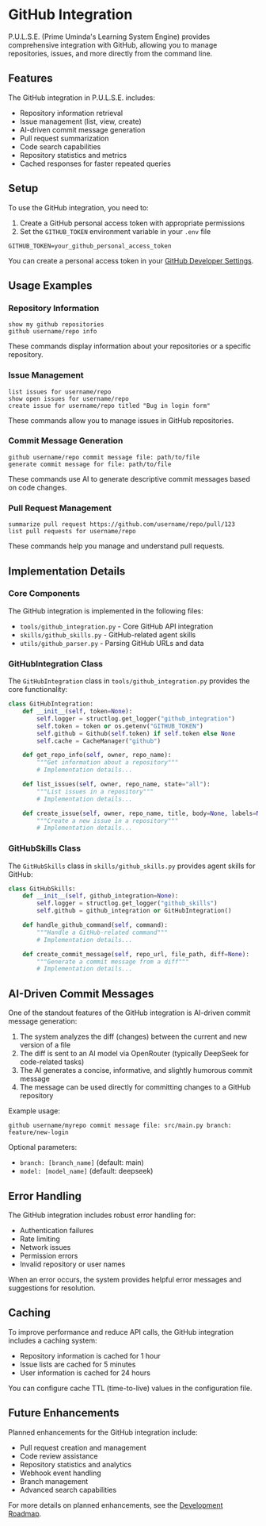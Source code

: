 # GitHub Integration

P.U.L.S.E. (Prime Uminda's Learning System Engine) provides comprehensive integration with GitHub, allowing you to manage repositories, issues, and more directly from the command line.

## Features

The GitHub integration in P.U.L.S.E. includes:

- Repository information retrieval
- Issue management (list, view, create)
- AI-driven commit message generation
- Pull request summarization
- Code search capabilities
- Repository statistics and metrics
- Cached responses for faster repeated queries

## Setup

To use the GitHub integration, you need to:

1. Create a GitHub personal access token with appropriate permissions
2. Set the `GITHUB_TOKEN` environment variable in your `.env` file

```
GITHUB_TOKEN=your_github_personal_access_token
```

You can create a personal access token in your [GitHub Developer Settings](https://github.com/settings/tokens).

## Usage Examples

### Repository Information

```
show my github repositories
github username/repo info
```

These commands display information about your repositories or a specific repository.

### Issue Management

```
list issues for username/repo
show open issues for username/repo
create issue for username/repo titled "Bug in login form"
```

These commands allow you to manage issues in GitHub repositories.

### Commit Message Generation

```
github username/repo commit message file: path/to/file
generate commit message for file: path/to/file
```

These commands use AI to generate descriptive commit messages based on code changes.

### Pull Request Management

```
summarize pull request https://github.com/username/repo/pull/123
list pull requests for username/repo
```

These commands help you manage and understand pull requests.

## Implementation Details

### Core Components

The GitHub integration is implemented in the following files:

- `tools/github_integration.py` - Core GitHub API integration
- `skills/github_skills.py` - GitHub-related agent skills
- `utils/github_parser.py` - Parsing GitHub URLs and data

### GitHubIntegration Class

The `GitHubIntegration` class in `tools/github_integration.py` provides the core functionality:

```python
class GitHubIntegration:
    def __init__(self, token=None):
        self.logger = structlog.get_logger("github_integration")
        self.token = token or os.getenv("GITHUB_TOKEN")
        self.github = Github(self.token) if self.token else None
        self.cache = CacheManager("github")

    def get_repo_info(self, owner, repo_name):
        """Get information about a repository"""
        # Implementation details...

    def list_issues(self, owner, repo_name, state="all"):
        """List issues in a repository"""
        # Implementation details...

    def create_issue(self, owner, repo_name, title, body=None, labels=None):
        """Create a new issue in a repository"""
        # Implementation details...
```

### GitHubSkills Class

The `GitHubSkills` class in `skills/github_skills.py` provides agent skills for GitHub:

```python
class GitHubSkills:
    def __init__(self, github_integration=None):
        self.logger = structlog.get_logger("github_skills")
        self.github = github_integration or GitHubIntegration()

    def handle_github_command(self, command):
        """Handle a GitHub-related command"""
        # Implementation details...

    def create_commit_message(self, repo_url, file_path, diff=None):
        """Generate a commit message from a diff"""
        # Implementation details...
```

## AI-Driven Commit Messages

One of the standout features of the GitHub integration is AI-driven commit message generation:

1. The system analyzes the diff (changes) between the current and new version of a file
2. The diff is sent to an AI model via OpenRouter (typically DeepSeek for code-related tasks)
3. The AI generates a concise, informative, and slightly humorous commit message
4. The message can be used directly for committing changes to a GitHub repository

Example usage:

```
github username/myrepo commit message file: src/main.py branch: feature/new-login
```

Optional parameters:

- `branch: [branch_name]` (default: main)
- `model: [model_name]` (default: deepseek)

## Error Handling

The GitHub integration includes robust error handling for:

- Authentication failures
- Rate limiting
- Network issues
- Permission errors
- Invalid repository or user names

When an error occurs, the system provides helpful error messages and suggestions for resolution.

## Caching

To improve performance and reduce API calls, the GitHub integration includes a caching system:

- Repository information is cached for 1 hour
- Issue lists are cached for 5 minutes
- User information is cached for 24 hours

You can configure cache TTL (time-to-live) values in the configuration file.

## Future Enhancements

Planned enhancements for the GitHub integration include:

- Pull request creation and management
- Code review assistance
- Repository statistics and analytics
- Webhook event handling
- Branch management
- Advanced search capabilities

For more details on planned enhancements, see the [Development Roadmap](../development/roadmap.md).
